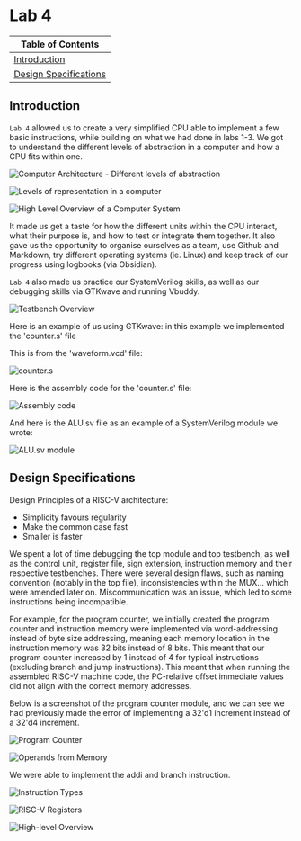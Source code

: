 # Lab 4

| Table of Contents |
|-|
| [Introduction](#introduction) |
| [Design Specifications](#design-specifications) |

## Introduction

`Lab 4` allowed us to create a very simplified CPU able to implement a few basic instructions, while building on what we had done in labs 1-3. 
We got to understand the different levels of abstraction in a computer and how a CPU fits within one.

![Computer Architecture - Different levels of abstraction](https://github.com/user-attachments/assets/c9a0d1a2-b70a-4d24-971b-2de0d5a870d6)

![Levels of representation in a computer](https://github.com/user-attachments/assets/7c306816-e5e6-4fa9-b0d0-ad356e9b6541)

![High Level Overview of a Computer System](https://github.com/user-attachments/assets/ac46564b-2f08-4d5f-9366-01b8b84be491)

It made us get a taste for how the different units within the CPU interact, what their purpose is, and how to test or integrate them together. 
It also gave us the opportunity to organise ourselves as a team, use Github and Markdown, try different operating systems (ie. Linux) and keep track of our progress using logbooks (via Obsidian). 

`Lab 4` also made us practice our SystemVerilog skills, as well as our debugging skills via GTKwave and running Vbuddy. 

![Testbench Overview](https://github.com/user-attachments/assets/57dc35f4-578b-4bbb-a87e-00c7a827d6f8)

Here is an example of us using GTKwave: in this example we implemented the 'counter.s' file

This is from the 'waveform.vcd' file:

![counter.s](https://github.com/user-attachments/assets/39848ab4-8169-477f-9469-af8755b5c086)

Here is the assembly code for the 'counter.s' file:

![Assembly code](https://github.com/user-attachments/assets/f3b2b88a-0625-46e2-b4ad-63669f191057)

And here is the ALU.sv file as an example of a SystemVerilog module we wrote:

![ALU.sv module](https://github.com/user-attachments/assets/b395bc30-f076-4a54-9df1-80aa53566b9c)

## Design Specifications

Design Principles of a RISC-V architecture:
  - Simplicity favours regularity
  - Make the common case fast
  - Smaller is faster

We spent a lot of time debugging the top module and top testbench, as well as the control unit, register file, sign extension, instruction memory and their respective testbenches. 
There were several design flaws, such as naming convention (notably in the top file), inconsistencies within the MUX... which were amended later on. Miscommunication was an issue, which led to some instructions being incompatible. 

For example, for the program counter, we initially created the program counter and instruction memory were implemented via word-addressing instead of byte size addressing, meaning each memory location in the instruction memory was 32 bits instead of 8 bits. This meant that our program counter increased by 1 instead of 4 for typical instructions (excluding branch and jump instructions). This meant that when running the assembled RISC-V machine code, the PC-relative offset immediate values did not align with the correct memory addresses. 

Below is a screenshot of the program counter module, and we can see we had previously made the error of implementing a 32'd1 increment instead of a 32'd4 increment.

![Program Counter](https://github.com/user-attachments/assets/93c5fed3-2aa0-465d-9272-29a6752c33fa)

![Operands from Memory](https://github.com/user-attachments/assets/3acb27ca-b7b6-44c3-a5dc-05e1a264600a)

We were able to implement the addi and branch instruction. 

![Instruction Types](https://github.com/user-attachments/assets/297298bf-9fd5-42e5-8007-7df514ce0fcc)

![RISC-V Registers](https://github.com/user-attachments/assets/f6b2c419-63cc-44b9-b68d-f509c2982879)

![High-level Overview](https://github.com/user-attachments/assets/8c942b88-2f9f-4259-bb80-25b50c1babb9)


